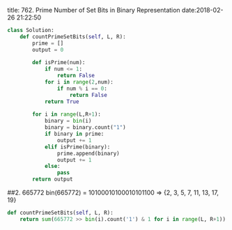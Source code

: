 title: 762. Prime Number of Set Bits in Binary Representation
date:2018-02-26 21:22:50

```python
class Solution:
    def countPrimeSetBits(self, L, R):
        prime = []
        output = 0
                            
        def isPrime(num):
            if num <= 1:
                return False
            for i in range(2,num):
                if num % i == 0:
                    return False
            return True
        
        for i in range(L,R+1):
            binary = bin(i)
            binary = binary.count("1")
            if binary in prime:
                output += 1
            elif isPrime(binary):
                prime.append(binary)
                output += 1
            else:
                pass
        return output
```

##2. 665772
bin(665772) = 10100010100010101100
=>  {2, 3, 5, 7, 11, 13, 17, 19}
```python
def countPrimeSetBits(self, L, R):
    return sum(665772 >> bin(i).count('1') & 1 for i in range(L, R+1))
```